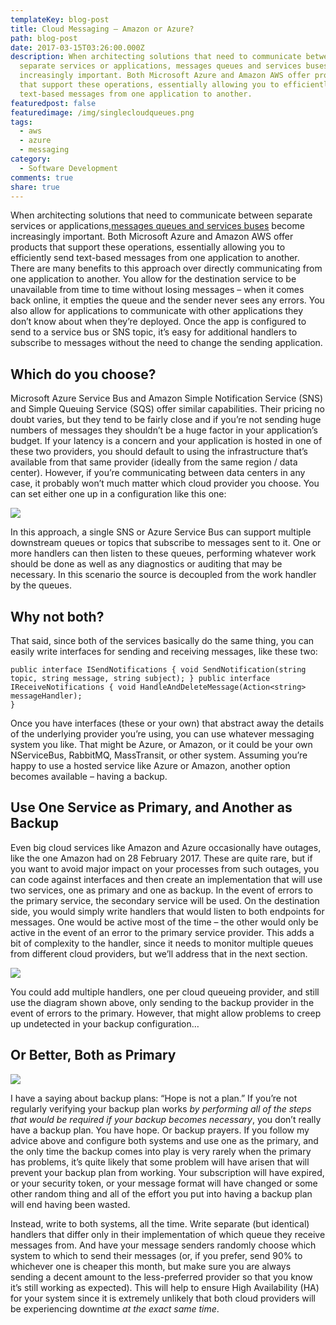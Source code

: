 ```yaml
---
templateKey: blog-post
title: Cloud Messaging – Amazon or Azure?
path: blog-post
date: 2017-03-15T03:26:00.000Z
description: When architecting solutions that need to communicate between
  separate services or applications, messages queues and services buses become
  increasingly important. Both Microsoft Azure and Amazon AWS offer products
  that support these operations, essentially allowing you to efficiently send
  text-based messages from one application to another.
featuredpost: false
featuredimage: /img/singlecloudqueues.png
tags:
  - aws
  - azure
  - messaging
category:
  - Software Development
comments: true
share: true
---
```

When architecting solutions that need to communicate between separate services or applications,[messages queues and services buses](http://ardalis.com/bus-or-queue) become increasingly important. Both Microsoft Azure and Amazon AWS offer products that support these operations, essentially allowing you to efficiently send text-based messages from one application to another. There are many benefits to this approach over directly communicating from one application to another. You allow for the destination service to be unavailable from time to time without losing messages – when it comes back online, it empties the queue and the sender never sees any errors. You also allow for applications to communicate with other applications they don’t know about when they’re deployed. Once the app is configured to send to a service bus or SNS topic, it’s easy for additional handlers to subscribe to messages without the need to change the sending application.

## Which do you choose?

Microsoft Azure Service Bus and Amazon Simple Notification Service (SNS) and Simple Queuing Service (SQS) offer similar capabilities. Their pricing no doubt varies, but they tend to be fairly close and if you’re not sending huge numbers of messages they shouldn’t be a huge factor in your application’s budget. If your latency is a concern and your application is hosted in one of these two providers, you should default to using the infrastructure that’s available from that same provider (ideally from the same region / data center). However, if you’re communicating between data centers in any case, it probably won’t much matter which cloud provider you choose. You can set either one up in a configuration like this one:

![](/img/singlecloudqueues.png)

In this approach, a single SNS or Azure Service Bus can support multiple downstream queues or topics that subscribe to messages sent to it. One or more handlers can then listen to these queues, performing whatever work should be done as well as any diagnostics or auditing that may be necessary. In this scenario the source is decoupled from the work handler by the queues.

## Why not both?

That said, since both of the services basically do the same thing, you can easily write interfaces for sending and receiving messages, like these two:

`public interface ISendNotifications {
  void SendNotification(string topic, string message, string subject);
}
public interface IReceiveNotifications
{
  void HandleAndDeleteMessage(Action<string> messageHandler); `\
`}`

Once you have interfaces (these or your own) that abstract away the details of the underlying provider you’re using, you can use whatever messaging system you like. That might be Azure, or Amazon, or it could be your own NServiceBus, RabbitMQ, MassTransit, or other system. Assuming you’re happy to use a hosted service like Azure or Amazon, another option becomes available – having a backup.

## Use One Service as Primary, and Another as Backup

Even big cloud services like Amazon and Azure occasionally have outages, like the one Amazon had on 28 February 2017. These are quite rare, but if you want to avoid major impact on your processes from such outages, you can code against interfaces and then create an implementation that will use two services, one as primary and one as backup. In the event of errors to the primary service, the secondary service will be used. On the destination side, you would simply write handlers that would listen to both endpoints for messages. One would be active most of the time – the other would only be active in the event of an error to the primary service provider. This adds a bit of complexity to the handler, since it needs to monitor multiple queues from different cloud providers, but we’ll address that in the next section.

![](/img/primarybackupqueues.png)

You could add multiple handlers, one per cloud queueing provider, and still use the diagram shown above, only sending to the backup provider in the event of errors to the primary. However, that might allow problems to creep up undetected in your backup configuration…

## Or Better, Both as Primary[](http://ardalis.com/wp-content/uploads/2017/03/DualPrimaryQueues.png)

![](/img/dualprimaryqueues.png)

I have a saying about backup plans: “Hope is not a plan.” If you’re not regularly verifying your backup plan works *by performing all of the steps that would be required if your backup becomes necessary*, you don’t really have a backup plan. You have hope. Or backup prayers. If you follow my advice above and configure both systems and use one as the primary, and the only time the backup comes into play is very rarely when the primary has problems, it’s quite likely that some problem will have arisen that will prevent your backup plan from working. Your subscription will have expired, or your security token, or your message format will have changed or some other random thing and all of the effort you put into having a backup plan will end having been wasted.

Instead, write to both systems, all the time. Write separate (but identical) handlers that differ only in their implementation of which queue they receive messages from. And have your message senders randomly choose which system to which to send their messages (or, if you prefer, send 90% to whichever one is cheaper this month, but make sure you are always sending a decent amount to the less-preferred provider so that you know it’s still working as expected). This will help to ensure High Availability (HA) for your system since it is extremely unlikely that both cloud providers will be experiencing downtime *at the exact same time*.